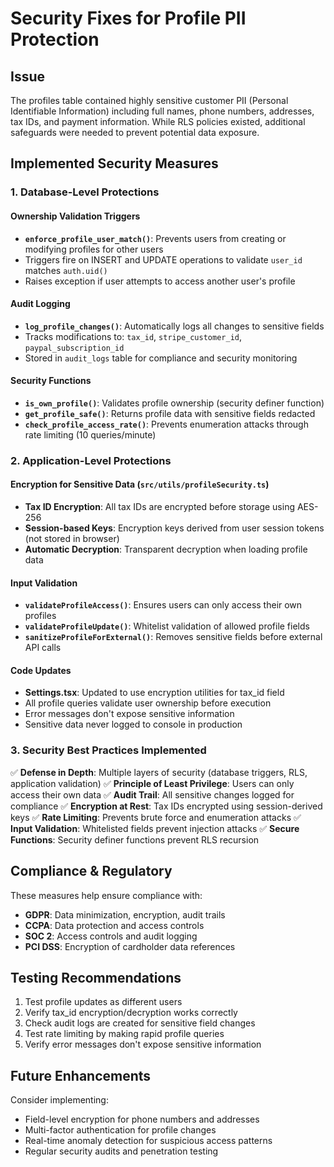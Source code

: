 # Security Fixes for Profile PII Protection

## Issue
The profiles table contained highly sensitive customer PII (Personal Identifiable Information) including full names, phone numbers, addresses, tax IDs, and payment information. While RLS policies existed, additional safeguards were needed to prevent potential data exposure.

## Implemented Security Measures

### 1. Database-Level Protections

#### Ownership Validation Triggers
- **`enforce_profile_user_match()`**: Prevents users from creating or modifying profiles for other users
- Triggers fire on INSERT and UPDATE operations to validate `user_id` matches `auth.uid()`
- Raises exception if user attempts to access another user's profile

#### Audit Logging
- **`log_profile_changes()`**: Automatically logs all changes to sensitive fields
- Tracks modifications to: `tax_id`, `stripe_customer_id`, `paypal_subscription_id`
- Stored in `audit_logs` table for compliance and security monitoring

#### Security Functions
- **`is_own_profile()`**: Validates profile ownership (security definer function)
- **`get_profile_safe()`**: Returns profile data with sensitive fields redacted
- **`check_profile_access_rate()`**: Prevents enumeration attacks through rate limiting (10 queries/minute)

### 2. Application-Level Protections

#### Encryption for Sensitive Data (`src/utils/profileSecurity.ts`)
- **Tax ID Encryption**: All tax IDs are encrypted before storage using AES-256
- **Session-based Keys**: Encryption keys derived from user session tokens (not stored in browser)
- **Automatic Decryption**: Transparent decryption when loading profile data

#### Input Validation
- **`validateProfileAccess()`**: Ensures users can only access their own profiles
- **`validateProfileUpdate()`**: Whitelist validation of allowed profile fields
- **`sanitizeProfileForExternal()`**: Removes sensitive fields before external API calls

#### Code Updates
- **Settings.tsx**: Updated to use encryption utilities for tax_id field
- All profile queries validate user ownership before execution
- Error messages don't expose sensitive information
- Sensitive data never logged to console in production

### 3. Security Best Practices Implemented

✅ **Defense in Depth**: Multiple layers of security (database triggers, RLS, application validation)
✅ **Principle of Least Privilege**: Users can only access their own data
✅ **Audit Trail**: All sensitive changes logged for compliance
✅ **Encryption at Rest**: Tax IDs encrypted using session-derived keys
✅ **Rate Limiting**: Prevents brute force and enumeration attacks
✅ **Input Validation**: Whitelisted fields prevent injection attacks
✅ **Secure Functions**: Security definer functions prevent RLS recursion

## Compliance & Regulatory

These measures help ensure compliance with:
- **GDPR**: Data minimization, encryption, audit trails
- **CCPA**: Data protection and access controls
- **SOC 2**: Access controls and audit logging
- **PCI DSS**: Encryption of cardholder data references

## Testing Recommendations

1. Test profile updates as different users
2. Verify tax_id encryption/decryption works correctly
3. Check audit logs are created for sensitive field changes
4. Test rate limiting by making rapid profile queries
5. Verify error messages don't expose sensitive information

## Future Enhancements

Consider implementing:
- Field-level encryption for phone numbers and addresses
- Multi-factor authentication for profile changes
- Real-time anomaly detection for suspicious access patterns
- Regular security audits and penetration testing
